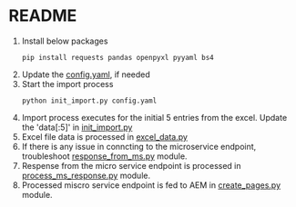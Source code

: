 # README
1. Install below packages
    ```
    pip install requests pandas openpyxl pyyaml bs4
    ```
2. Update the [config.yaml](config.yaml), if needed
3. Start the import process 
    ```
    python init_import.py config.yaml
    ```
4. Import process executes for the initial 5 entries from the excel. Update the 'data[:5]' in [init_import.py](init_import.py)
5. Excel file data is processed in [excel_data.py](excel_data.py)
4. If there is any issue in conncting to the microservice endpoint, troubleshoot [response_from_ms.py](response_from_ms.py) module.
7. Respense from the micro service endpoint is processed in [process_ms_response.py](process_ms_response.py) module.
8. Processed miscro service endpoint is fed to AEM in [create_pages.py](create_pages.py) module.

